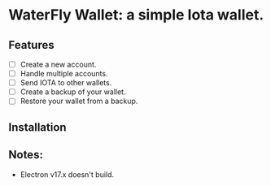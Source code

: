 # WaterFly Wallet: a simple Iota wallet.

## Features

-   [ ] Create a new account.
-   [ ] Handle multiple accounts.
-   [ ] Send IOTA to other wallets.
-   [ ] Create a backup of your wallet.
-   [ ] Restore your wallet from a backup.

## Installation

## Notes:

-   Electron v17.x doesn't build.
